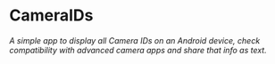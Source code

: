# **CameraIDs**

###### A simple app to display all *Camera IDs* on an Android device, check compatibility with advanced camera apps and share that info as text.